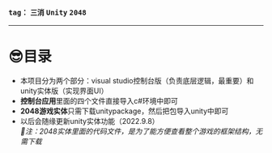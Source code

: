### `tag：` `三消` `Unity` `2048`
****
# :sunglasses:目录
* 本项目分为两个部分：visual studio控制台版（负责底层逻辑，最重要）和unity实体版（实现界面UI）
* **控制台应用**里面的四个文件直接导入c#环境中即可
* **2048游戏实体**只需下载unitypackage，然后把包导入unity中即可
* 以后会随缘更新unity实体功能（2022.9.8）
<br/>_:dromedary_camel:注：2048实体里面的代码文件，是为了能方便查看整个游戏的框架结构，无需下载_


